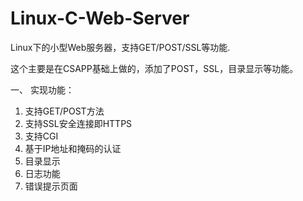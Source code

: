 Linux-C-Web-Server
==================

Linux下的小型Web服务器，支持GET/POST/SSL等功能.

这个主要是在CSAPP基础上做的，添加了POST，SSL，目录显示等功能。

一、 实现功能：
1. 支持GET/POST方法
2. 支持SSL安全连接即HTTPS
3. 支持CGI
4. 基于IP地址和掩码的认证
5. 目录显示
6. 日志功能
7. 错误提示页面
